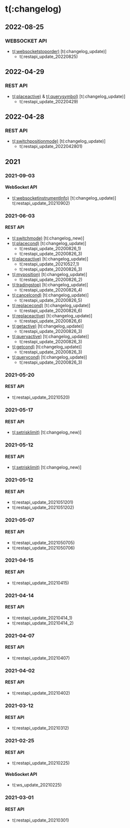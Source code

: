 # t(:changelog)

## 2022-08-25
### WEBSOCKET API
- [t(:websocketstoporder)](##t-websocketstoporder) [t(:changelog_update)]
  - t(:restapi_update_20220825)

## 2022-04-29
### REST API
- [t(:placeactive)](#t-placeactive) & [t(:querysymbol)](#t-querysymbol) [t(:changelog_update)]
  - t(:restapi_update_20220429)

## 2022-04-28
### REST API
- [t(:switchpositionmode)](#t-switchpositionmode) [t(:changelog_update)]
  - t(:restapi_update_2022042801)

## 2021
### 2021-09-03
#### WebSocket API
- [t(:websocketinstrumentInfo)](#t-websocketinstrumentinfo) [t(:changelog_update)]
  t(:restapi_update_20210902)

### 2021-06-03
#### REST API

- [t(:switchmode)](#t-switchmode) [t(:changelog_new)]
- [t(:placecond)](#t-placecond) [t(:changelog_update)]
    - t(:restapi_update_20200826_1)
    - t(:restapi_update_20200826_3)
- [t(:placeactive)](#t-placeactive) [t(:changelog_update)]
    - t(:restapi_update_20210527_1)
    - t(:restapi_update_20200826_3)
- [t(:myposition)](#t-myposition) [t(:changelog_update)]
    - t(:restapi_update_20200826_2)
- [t(:tradingstop)](#t-tradingstop) [t(:changelog_update)]
    - t(:restapi_update_20200826_4)
- [t(:cancelcond)](#t-cancelcond) [t(:changelog_update)]
    - t(:restapi_update_20200826_5)
- [t(:replacecond)](#t-replacecond) [t(:changelog_update)]
    - t(:restapi_update_20200826_6)
- [t(:replaceactive)](#t-replaceactive) [t(:changelog_update)]
    - t(:restapi_update_20200826_6)
- [t(:getactive)](#t-getactive) [t(:changelog_update)]
    - t(:restapi_update_20200826_3)    
- [t(:queryactive)](#t-queryactive) [t(:changelog_update)]
    - t(:restapi_update_20200826_3)    
- [t(:getcond)](#t-getcond) [t(:changelog_update)]
    - t(:restapi_update_20200826_3)    
- [t(:querycond)](#t-querycond) [t(:changelog_update)]
    - t(:restapi_update_20200826_3)

### 2021-05-20
#### REST API
- t(:restapi_update_20210520)

### 2021-05-17
#### REST API
- [t(:setrisklimit)](#t-setrisklimit) [t(:changelog_new)]


### 2021-05-12
#### REST API
- [t(:setrisklimit)](#t-setrisklimit) [t(:changelog_new)]


### 2021-05-12
#### REST API
- t(:restapi_update_2021051201)
- t(:restapi_update_2021051202)

### 2021-05-07
#### REST API
- t(:restapi_update_2021050705)
- t(:restapi_update_2021050706)

### 2021-04-15
#### REST API
- t(:restapi_update_20210415)

### 2021-04-14
#### REST API
- t(:restapi_update_20210414_1)
- t(:restapi_update_20210414_2)

### 2021-04-07
#### REST API
- t(:restapi_update_20210407)

### 2021-04-02

#### REST API
- t(:restapi_update_20210402)

### 2021-03-12

#### REST API
- t(:restapi_update_20210312)

### 2021-02-25

#### REST API
- t(:restapi_update_20210225)

#### WebSocket API
- t(:ws_update_20210225)

### 2021-03-01

#### REST API
- t(:restapi_update_20210301)
